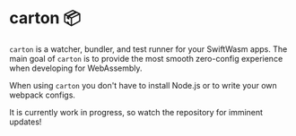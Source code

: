 # carton 📦

`carton` is a watcher, bundler, and test runner for your SwiftWasm apps. The main goal of `carton` is to provide the most smooth zero-config experience when developing for WebAssembly.

When using `carton` you don't have to install Node.js or to write your own webpack configs.

It is currently work in progress, so watch the repository for imminent updates!
